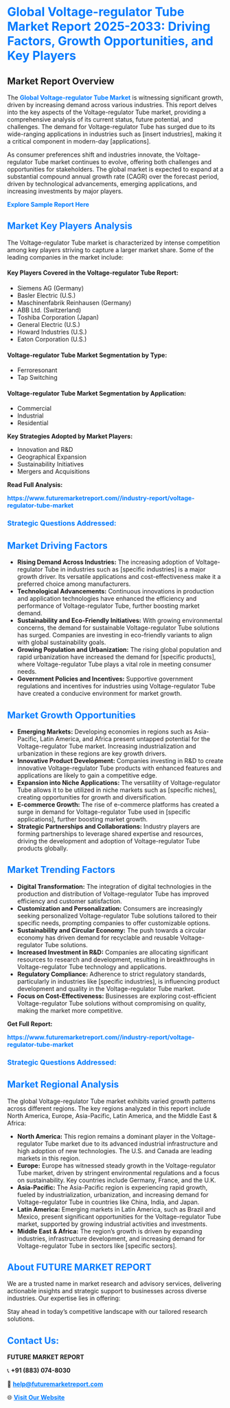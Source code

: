 <h1 style="color: #007BFF;">Global Voltage-regulator Tube Market Report 2025-2033: Driving Factors, Growth Opportunities, and Key Players</h1>

<section id="overview">
<h2>Market Report Overview</h2>
<p>The <a href="https://www.futuremarketreport.com//industry-report/voltage-regulator-tube-market" style="color: #007BFF; text-decoration: none;"><strong>Global Voltage-regulator Tube Market</strong></a> is witnessing significant growth, driven by increasing demand across various industries. This report delves into the key aspects of the Voltage-regulator Tube market, providing a comprehensive analysis of its current status, future potential, and challenges. The demand for Voltage-regulator Tube has surged due to its wide-ranging applications in industries such as [insert industries], making it a critical component in modern-day [applications].</p>
<p>As consumer preferences shift and industries innovate, the Voltage-regulator Tube market continues to evolve, offering both challenges and opportunities for stakeholders. The global market is expected to expand at a substantial compound annual growth rate (CAGR) over the forecast period, driven by technological advancements, emerging applications, and increasing investments by major players.</p>
</section>

<section id="overview">
<p><a href="https://www.futuremarketreport.com//request-sample/reportId=75569" style="color: #007BFF; text-decoration: none;"><strong>Explore Sample Report Here</strong></a></p>
</section>

<section id="key-players">
<h2 style="color: #007BFF;">Market Key Players Analysis</h2>
<p>The Voltage-regulator Tube market is characterized by intense competition among key players striving to capture a larger market share. Some of the leading companies in the market include:</p>
<h4>Key Players Covered in the Voltage-regulator Tube Report:</h4>
<ul><li>Siemens AG (Germany)</li><li>Basler Electric (U.S.)</li><li>Maschinenfabrik Reinhausen (Germany)</li><li>ABB Ltd. (Switzerland)</li><li>Toshiba Corporation (Japan)</li><li>General Electric (U.S.)</li><li>Howard Industries (U.S.)</li><li>Eaton Corporation (U.S.)</li></ul>
<h4>Voltage-regulator Tube Market Segmentation by Type:</h4>
<ul><li>Ferroresonant</li><li>Tap Switching</li></ul>

<h4>Voltage-regulator Tube Market Segmentation by Application:</h4>
<ul><li>Commercial</li><li>Industrial</li><li>Residential</li></ul>
<p><strong>Key Strategies Adopted by Market Players:</strong></p>
<ul>
<li>Innovation and R&D</li>
<li>Geographical Expansion</li>
<li>Sustainability Initiatives</li>
<li>Mergers and Acquisitions</li>
</ul>
</section>

<section>
<p><strong>Read Full Analysis: </strong></p><a href="https://www.futuremarketreport.com//industry-report/voltage-regulator-tube-market" style="color: #007BFF; text-decoration: none;"><strong>https://www.futuremarketreport.com//industry-report/voltage-regulator-tube-market</strong></a>
<h3 style="color: #007BFF;">Strategic Questions Addressed:</h3>
</section>

<section id="driving-factors">
<h2 style="color: #007BFF;">Market Driving Factors</h2>
<ul>
<li><strong>Rising Demand Across Industries:</strong> The increasing adoption of Voltage-regulator Tube in industries such as [specific industries] is a major growth driver. Its versatile applications and cost-effectiveness make it a preferred choice among manufacturers.</li>
<li><strong>Technological Advancements:</strong> Continuous innovations in production and application technologies have enhanced the efficiency and performance of Voltage-regulator Tube, further boosting market demand.</li>
<li><strong>Sustainability and Eco-Friendly Initiatives:</strong> With growing environmental concerns, the demand for sustainable Voltage-regulator Tube solutions has surged. Companies are investing in eco-friendly variants to align with global sustainability goals.</li>
<li><strong>Growing Population and Urbanization:</strong> The rising global population and rapid urbanization have increased the demand for [specific products], where Voltage-regulator Tube plays a vital role in meeting consumer needs.</li>
<li><strong>Government Policies and Incentives:</strong> Supportive government regulations and incentives for industries using Voltage-regulator Tube have created a conducive environment for market growth.</li>
</ul>
</section>

<section id="growth-opportunities">
<h2 style="color: #007BFF;">Market Growth Opportunities</h2>
<ul>
<li><strong>Emerging Markets:</strong> Developing economies in regions such as Asia-Pacific, Latin America, and Africa present untapped potential for the Voltage-regulator Tube market. Increasing industrialization and urbanization in these regions are key growth drivers.</li>
<li><strong>Innovative Product Development:</strong> Companies investing in R&D to create innovative Voltage-regulator Tube products with enhanced features and applications are likely to gain a competitive edge.</li>
<li><strong>Expansion into Niche Applications:</strong> The versatility of Voltage-regulator Tube allows it to be utilized in niche markets such as [specific niches], creating opportunities for growth and diversification.</li>
<li><strong>E-commerce Growth:</strong> The rise of e-commerce platforms has created a surge in demand for Voltage-regulator Tube used in [specific applications], further boosting market growth.</li>
<li><strong>Strategic Partnerships and Collaborations:</strong> Industry players are forming partnerships to leverage shared expertise and resources, driving the development and adoption of Voltage-regulator Tube products globally.</li>
</ul>
</section>

<section id="trending-factors">
<h2 style="color: #007BFF;">Market Trending Factors</h2>
<ul>
<li><strong>Digital Transformation:</strong> The integration of digital technologies in the production and distribution of Voltage-regulator Tube has improved efficiency and customer satisfaction.</li>
<li><strong>Customization and Personalization:</strong> Consumers are increasingly seeking personalized Voltage-regulator Tube solutions tailored to their specific needs, prompting companies to offer customizable options.</li>
<li><strong>Sustainability and Circular Economy:</strong> The push towards a circular economy has driven demand for recyclable and reusable Voltage-regulator Tube solutions.</li>
<li><strong>Increased Investment in R&D:</strong> Companies are allocating significant resources to research and development, resulting in breakthroughs in Voltage-regulator Tube technology and applications.</li>
<li><strong>Regulatory Compliance:</strong> Adherence to strict regulatory standards, particularly in industries like [specific industries], is influencing product development and quality in the Voltage-regulator Tube market.</li>
<li><strong>Focus on Cost-Effectiveness:</strong> Businesses are exploring cost-efficient Voltage-regulator Tube solutions without compromising on quality, making the market more competitive.</li>
</ul>
</section>

<section>
<p><strong>Get Full Report: </strong></p><a href="https://www.futuremarketreport.com//industry-report/voltage-regulator-tube-market" style="color: #007BFF; text-decoration: none;"><strong>https://www.futuremarketreport.com//industry-report/voltage-regulator-tube-market</strong></a>
<h3 style="color: #007BFF;">Strategic Questions Addressed:</h3>
</section>


<section id="regional-analysis">
<h2 style="color: #007BFF;">Market Regional Analysis</h2>
<p>The global Voltage-regulator Tube market exhibits varied growth patterns across different regions. The key regions analyzed in this report include North America, Europe, Asia-Pacific, Latin America, and the Middle East & Africa:</p>
<ul>
<li><strong>North America:</strong> This region remains a dominant player in the Voltage-regulator Tube market due to its advanced industrial infrastructure and high adoption of new technologies. The U.S. and Canada are leading markets in this region.</li>
<li><strong>Europe:</strong> Europe has witnessed steady growth in the Voltage-regulator Tube market, driven by stringent environmental regulations and a focus on sustainability. Key countries include Germany, France, and the U.K.</li>
<li><strong>Asia-Pacific:</strong> The Asia-Pacific region is experiencing rapid growth, fueled by industrialization, urbanization, and increasing demand for Voltage-regulator Tube in countries like China, India, and Japan.</li>
<li><strong>Latin America:</strong> Emerging markets in Latin America, such as Brazil and Mexico, present significant opportunities for the Voltage-regulator Tube market, supported by growing industrial activities and investments.</li>
<li><strong>Middle East & Africa:</strong> The region’s growth is driven by expanding industries, infrastructure development, and increasing demand for Voltage-regulator Tube in sectors like [specific sectors].</li>
</ul>
</section>

<footer>
<h2 style="color: #007BFF;">About FUTURE MARKET REPORT</h2>
<p>We are a trusted name in market research and advisory services, delivering actionable insights and strategic support to businesses across diverse industries. Our expertise lies in offering:</p>

<p>Stay ahead in today’s competitive landscape with our tailored research solutions.</p>

<h2 style="color: #007BFF;">Contact Us:</h2>
<p><strong>FUTURE MARKET REPORT</strong></p>
<p>📞 <strong>+91 (883) 074-8030</strong></p>
<p>📧 <strong><a href="mailto:help@futuremarketreport.com" style="color: #007BFF;">help@futuremarketreport.com</a></strong></p>
<p>🌐 <strong><a href="https://www.futuremarketreport.com/" style="color: #007BFF;">Visit Our Website</a></strong></p>
</footer>